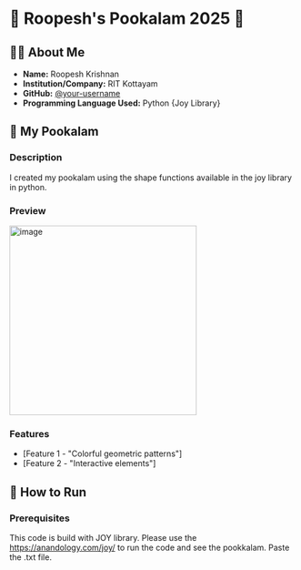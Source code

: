 # 🌸 Roopesh's Pookalam 2025 🌸

## 👨‍💻 About Me
- **Name:** Roopesh Krishnan
- **Institution/Company:** RIT Kottayam
- **GitHub:** [@your-username](https://github.com/roopesh70)
- **Programming Language Used:** Python {Joy Library}

## 🎨 My Pookalam

### Description
I created my pookalam using the shape functions available in the joy library in python.

### Preview
<img width="329" height="333" alt="image" src="https://github.com/user-attachments/assets/8bd6609d-e1ee-44b4-8110-739740dea504" />

### Features
- [Feature 1 - "Colorful geometric patterns"]
- [Feature 2 - "Interactive elements"]

## 🚀 How to Run

### Prerequisites
This code is build with JOY library. Please use the https://anandology.com/joy/ to run the code and see the pookkalam.
Paste the .txt file.
